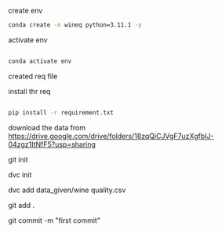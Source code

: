 create env

```bash
conda create -n wineq python=3.11.1 -y
```

activate env

```bash

conda activate env
```

created req file

install thr req

```bash

pip install -r requirement.txt
```

download the data from
https://drive.google.com/drive/folders/18zqQiCJVgF7uzXgfbIJ-04zgz1ItNfF5?usp=sharing

git init

dvc init

dvc add data_given/wine quality.csv

git add .

git commit -m "first commit"
